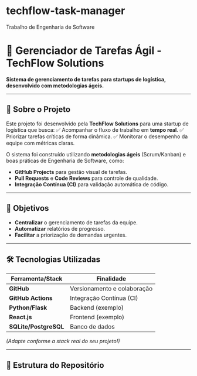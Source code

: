 # techflow-task-manager
Trabalho de Engenharia de Software

# 🚀 Gerenciador de Tarefas Ágil - TechFlow Solutions

**Sistema de gerenciamento de tarefas para startups de logística, desenvolvido com metodologias ágeis.**

---

## 📌 Sobre o Projeto
Este projeto foi desenvolvido pela **TechFlow Solutions** para uma startup de logística que busca:
✅ Acompanhar o fluxo de trabalho em **tempo real**.
✅ Priorizar tarefas críticas de forma dinâmica.
✅ Monitorar o desempenho da equipe com métricas claras.

O sistema foi construído utilizando **metodologias ágeis** (Scrum/Kanban) e boas práticas de Engenharia de Software, como:
- **GitHub Projects** para gestão visual de tarefas.
- **Pull Requests** e **Code Reviews** para controle de qualidade.
- **Integração Contínua (CI)** para validação automática de código.

---

## 🎯 Objetivos
- **Centralizar** o gerenciamento de tarefas da equipe.
- **Automatizar** relatórios de progresso.
- **Facilitar** a priorização de demandas urgentes.

---

## 🛠 Tecnologias Utilizadas
| Ferramenta/Stack       | Finalidade                          |
|------------------------|-------------------------------------|
| **GitHub**             | Versionamento e colaboração         |
| **GitHub Actions**     | Integração Contínua (CI)            |
| **Python/Flask**       | Backend (exemplo)                   |
| **React.js**           | Frontend (exemplo)                  |
| **SQLite/PostgreSQL**  | Banco de dados                      |

*(Adapte conforme a stack real do seu projeto!)*

---

## 📂 Estrutura do Repositório

